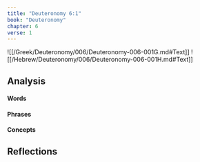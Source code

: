 ```yaml
---
title: "Deuteronomy 6:1"
book: "Deuteronomy"
chapter: 6
verse: 1
---
```

![[/Greek/Deuteronomy/006/Deuteronomy-006-001G.md#Text]]
![[/Hebrew/Deuteronomy/006/Deuteronomy-006-001H.md#Text]]

## Analysis

#### Words

#### Phrases

#### Concepts

## Reflections
